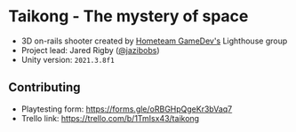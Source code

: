 # Taikong - The mystery of space

- 3D on-rails shooter created by [Hometeam GameDev's](https://hometeamgamedev.com/) Lighthouse group
- Project lead: Jared Rigby ([@jazibobs](https://www.github.com/jazibobs))
- Unity version: `2021.3.8f1`

## Contributing

- Playtesting form: https://forms.gle/oRBGHpQgeKr3bVaq7
- Trello link: https://trello.com/b/1TmIsx43/taikong
